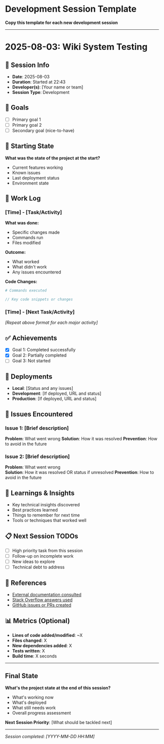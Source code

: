 # Development Session Template

**Copy this template for each new development session**

---

# 2025-08-03: Wiki System Testing

## 📅 Session Info
- **Date**: 2025-08-03
- **Duration**: Started at 22:43
- **Developer(s)**: [Your name or team]
- **Session Type**: Development

## 🎯 Goals
- [ ] Primary goal 1
- [ ] Primary goal 2
- [ ] Secondary goal (nice-to-have)

## 🏁 Starting State
**What was the state of the project at the start?**
- Current features working
- Known issues
- Last deployment status
- Environment state

## 📝 Work Log

### [Time] - [Task/Activity]
**What was done:**
- Specific changes made
- Commands run
- Files modified

**Outcome:**
- What worked
- What didn't work
- Any issues encountered

**Code Changes:**
```bash
# Commands executed
```

```typescript
// Key code snippets or changes
```

### [Time] - [Next Task/Activity]
*[Repeat above format for each major activity]*

## ✅ Achievements
- [x] Goal 1: Completed successfully
- [x] Goal 2: Partially completed
- [ ] Goal 3: Not started

## 🚀 Deployments
- **Local**: [Status and any issues]
- **Development**: [If deployed, URL and status]
- **Production**: [If deployed, URL and status]

## 🐛 Issues Encountered

### Issue 1: [Brief description]
**Problem**: What went wrong
**Solution**: How it was resolved
**Prevention**: How to avoid in the future

### Issue 2: [Brief description]
**Problem**: What went wrong  
**Solution**: How it was resolved OR status if unresolved
**Prevention**: How to avoid in the future

## 🧠 Learnings & Insights
- Key technical insights discovered
- Best practices learned
- Things to remember for next time
- Tools or techniques that worked well

## 📋 Next Session TODOs
- [ ] High priority task from this session
- [ ] Follow-up on incomplete work
- [ ] New ideas to explore
- [ ] Technical debt to address

## 🔗 References
- [External documentation consulted](link)
- [Stack Overflow answers used](link)
- [GitHub issues or PRs created](link)

## 📊 Metrics (Optional)
- **Lines of code added/modified**: ~X
- **Files changed**: X
- **New dependencies added**: X
- **Tests written**: X
- **Build time**: X seconds

---

## Final State
**What's the project state at the end of this session?**
- What's working now
- What's deployed
- What still needs work
- Overall progress assessment

**Next Session Priority**: [What should be tackled next]

---

*Session completed: [YYYY-MM-DD HH:MM]*